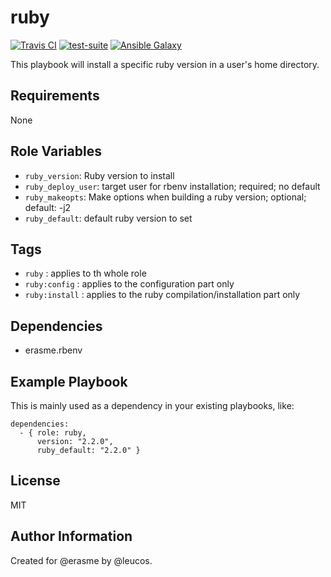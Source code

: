 ruby
====

[![Travis
CI](http://img.shields.io/travis/erasme/ansible-ruby.svg?style=flat)](http://travis-ci.org/erasme/ansible-ruby)
[![test-suite](http://img.shields.io/badge/ansible--roles--specs-ansibe--ruby-blue.svg?style=flat)](https://github.com/erasme/ansible-roles-specs/tree/master/ansible-ruby/)
[![Ansible
Galaxy](http://img.shields.io/badge/galaxy-erasme.ruby-660198.svg?style=flat)](https://galaxy.ansible.com/list#/roles/2910)

This playbook will install a specific ruby version in a user's home directory.

Requirements
------------

None

Role Variables
--------------

  - `ruby_version`: Ruby version to install
  - `ruby_deploy_user`: target user for rbenv installation; required; no
    default
  - `ruby_makeopts`: Make options when building a ruby version;
    optional; default: -j2
  - `ruby_default`: default ruby version to set

Tags
----

  - `ruby` : applies to th whole role
  - `ruby:config` : applies to the configuration part only
  - `ruby:install` : applies to the ruby compilation/installation part only

Dependencies
------------

  - erasme.rbenv

Example Playbook
----------------

This is mainly used as a dependency in your existing playbooks, like:

    dependencies:
      - { role: ruby,
          version: "2.2.0",
          ruby_default: "2.2.0" }

License
-------

MIT

Author Information
------------------

Created for @erasme by @leucos.

